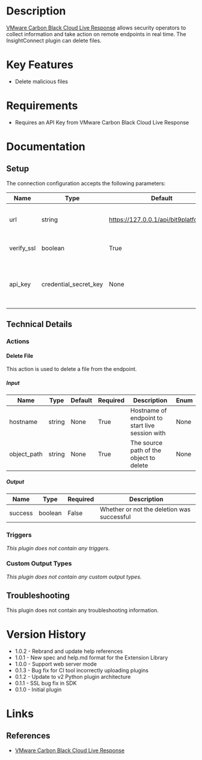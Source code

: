 # Description

[VMware Carbon Black Cloud Live Response](https://developer.carbonblack.com/reference/carbon-black-cloud/cb-defense/latest/live-response-api/) allows security operators to collect information and take action on remote endpoints in real time. The InsightConnect plugin can delete files.

# Key Features

* Delete malicious files

# Requirements

* Requires an API Key from VMware Carbon Black Cloud Live Response

# Documentation

## Setup

The connection configuration accepts the following parameters:

|Name|Type|Default|Required|Description|Enum|
|----|----|-------|--------|-----------|----|
|url|string|https://127.0.0.1/api/bit9platform/v1|True|Carbon Black Server API URL|None|
|verify_ssl|boolean|True|True|SSL Certificate Verification|None|
|api_key|credential_secret_key|None|True|API token found in your Carbon Black profile|None|

## Technical Details

### Actions

#### Delete File

This action is used to delete a file from the endpoint.

##### Input

|Name|Type|Default|Required|Description|Enum|
|----|----|-------|--------|-----------|----|
|hostname|string|None|True|Hostname of endpoint to start live session with|None|
|object_path|string|None|True|The source path of the object to delete|None|

##### Output

|Name|Type|Required|Description|
|----|----|--------|-----------|
|success|boolean|False|Whether or not the deletion was successful|

### Triggers

_This plugin does not contain any triggers._

### Custom Output Types

_This plugin does not contain any custom output types._

## Troubleshooting

This plugin does not contain any troubleshooting information.

# Version History

* 1.0.2 - Rebrand and update help references
* 1.0.1 - New spec and help.md format for the Extension Library
* 1.0.0 - Support web server mode
* 0.1.3 - Bug fix for CI tool incorrectly uploading plugins
* 0.1.2 - Update to v2 Python plugin architecture
* 0.1.1 - SSL bug fix in SDK
* 0.1.0 - Initial plugin

# Links

## References

* [VMware Carbon Black Cloud Live Response](https://developer.carbonblack.com/reference/carbon-black-cloud/cb-defense/latest/live-response-api/)

